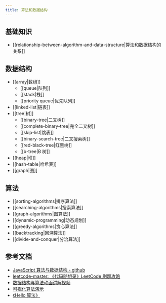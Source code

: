 ```yaml
---
title: 算法和数据结构
---
```


## 基础知识

- [[relationship-between-algorithm-and-data-structure|算法和数据结构的关系]]

## 数据结构

- [[array|数组]]
    - [[queue|队列]]
    - [[stack|栈]]
    - [[priority queue|优先队列]]
- [[linked-list|链表]]
- [[tree|树]]
    - [[binary-tree|二叉树]]
    - [[complete-binary-tree|完全二叉树]]
    - [[skip-list|跳表]]
    - [[binary-search-tree|二叉搜索树]]
    - [[red-black-tree|红黑树]]
    - [[b-tree|B 树]]
- [[heap|堆]]
- [[hash-table|哈希表]]
- [[graph|图]]

## 算法

- [[sorting-algorithms|排序算法]]
- [[searching-algorithms|搜索算法]]
- [[graph-algorithms|图算法]]
- [[dynamic-programming|动态规划]]
- [[greedy-algorithms|贪心算法]]
- [[backtracking|回溯算法]]
- [[divide-and-conquer|分治算法]]

## 参考文档

- [JavaScript 算法与数据结构 - github](https://github.com/trekhleb/javascript-algorithms/blob/master/README.zh-CN.md)
- [leetcode-master: 《代码随想录》LeetCode 刷题攻略](https://github.com/youngyangyang04/leetcode-master)
- [数据结构与算法动画讲解视频](https://space.bilibili.com/50003725/video)
- [可视化算法演示](https://visualgo.net/en)
- [《Hello 算法》](https://www.hello-algo.com/chapter_preface/about_the_book/)

